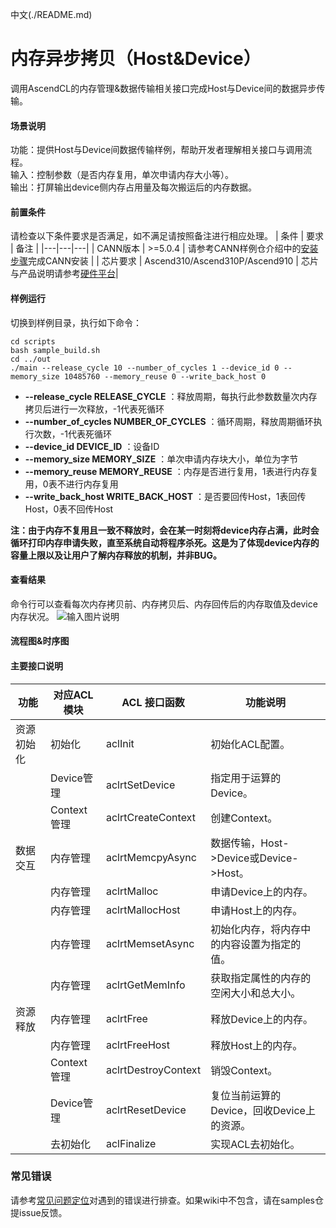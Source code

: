 中文(./README.md)
# 内存异步拷贝（Host&Device）
调用AscendCL的内存管理&数据传输相关接口完成Host与Device间的数据异步传输。

#### 场景说明
功能：提供Host与Device间数据传输样例，帮助开发者理解相关接口与调用流程。    
输入：控制参数（是否内存复用，单次申请内存大小等）。    
输出：打屏输出device侧内存占用量及每次搬运后的内存数据。  

#### 前置条件
请检查以下条件要求是否满足，如不满足请按照备注进行相应处理。
| 条件 | 要求 | 备注 |
|---|---|---|
| CANN版本 | >=5.0.4 | 请参考CANN样例仓介绍中的[安装步骤](https://github.com/Ascend/samples#%E5%AE%89%E8%A3%85)完成CANN安装 |
| 芯片要求 | Ascend310/Ascend310P/Ascend910 | 芯片与产品说明请参考[硬件平台](https://ascend.huawei.com/zh/#/hardware/product)|

#### 样例运行
切换到样例目录，执行如下命令：
```
cd scripts
bash sample_build.sh
cd ../out
./main --release_cycle 10 --number_of_cycles 1 --device_id 0 --memory_size 10485760 --memory_reuse 0 --write_back_host 0
```
-  **--release_cycle RELEASE_CYCLE**          ：释放周期，每执行此参数数量次内存拷贝后进行一次释放，-1代表死循环
-  **--number_of_cycles NUMBER_OF_CYCLES**    ：循环周期，释放周期循环执行次数，-1代表死循环
-  **--device_id DEVICE_ID**                  ：设备ID
-  **--memory_size MEMORY_SIZE**              ：单次申请内存块大小，单位为字节
-  **--memory_reuse MEMORY_REUSE**            ：内存是否进行复用，1表进行内存复用，0表不进行内存复用
-  **--write_back_host WRITE_BACK_HOST**      ：是否要回传Host，1表回传Host，0表不回传Host

**注：由于内存不复用且一致不释放时，会在某一时刻将device内存占满，此时会循环打印内存申请失败，直至系统自动将程序杀死。这是为了体现device内存的容量上限以及让用户了解内存释放的机制，并非BUG。**

#### 查看结果
命令行可以查看每次内存拷贝前、内存拷贝后、内存回传后的内存取值及device内存状况。
![输入图片说明](image/device.png)

#### 流程图&时序图


#### 主要接口说明

| 功能                | 对应ACL模块        | ACL 接口函数                      | 功能说明                                |
|--------------------|-------------------|-----------------------------------|----------------------------------------|
| 资源初始化          | 初始化             | aclInit                          | 初始化ACL配置。                         |
|                    | Device管理         | aclrtSetDevice                 | 指定用于运算的Device。                  |
|                    | Context管理        | aclrtCreateContext             | 创建Context。                          |
| 数据交互            | 内存管理            | aclrtMemcpyAsync                   | 数据传输，Host->Device或Device->Host。  |
|                    | 内存管理            | aclrtMalloc            | 申请Device上的内存。      |
|                    | 内存管理            | aclrtMallocHost               | 申请Host上的内存。                      |
|                    | 内存管理            | aclrtMemsetAsync                   | 初始化内存，将内存中的内容设置为指定的值。 |
|                    | 内存管理            | aclrtGetMemInfo              | 获取指定属性的内存的空闲大小和总大小。     |
| 资源释放            | 内存管理            | aclrtFree              | 释放Device上的内存。      |
|                    | 内存管理            | aclrtFreeHost                 | 释放Host上的内存。                       |
|                    | Context管理         | aclrtDestroyContext           | 销毁Context。                           |
|                    | Device管理          | aclrtResetDevice              | 复位当前运算的Device，回收Device上的资源。 |
|                    | 去初始化            | aclFinalize                     | 实现ACL去初始化。                        |

### 常见错误
请参考[常见问题定位](https://github.com/Ascend/samples/wikis/%E5%B8%B8%E8%A7%81%E9%97%AE%E9%A2%98%E5%AE%9A%E4%BD%8D/%E4%BB%8B%E7%BB%8D)对遇到的错误进行排查。如果wiki中不包含，请在samples仓提issue反馈。